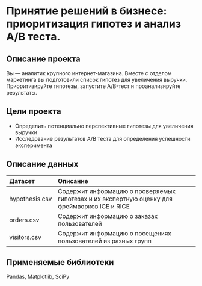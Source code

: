 # Принятие решений в бизнесе: приоритизация гипотез и анализ A/B теста.

## Описание проекта

Вы — аналитик крупного интернет-магазина. Вместе с отделом маркетинга вы подготовили список гипотез для увеличения выручки.
Приоритизируйте гипотезы, запустите A/B-тест и проанализируйте результаты.

## Цели проекта

- Определить потенциально перспективные гипотезы для увеличения выручки
- Исследование результатов A/B теста для определения успешности эксперимента

## Описание данных

| Датасет | Описание | 
| :---------------------- | :---------------------- | 
| hypothesis.csv | Содержит информацию о проверяемых гипотезах и их экспертную оценку для фреймворков ICE и RICE | 
| orders.csv | Содержит информацию о заказах пользователей | 
| visitors.csv | Содержит информацию о посещениях пользователей из разных групп | 

## Применяемые библиотеки

Pandas, Matplotlib, SciPy